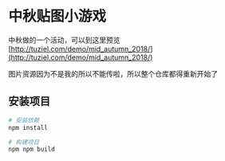 # 中秋贴图小游戏

中秋做的一个活动，可以到这里预览  
[http://tuziel.com/demo/mid_autumn_2018/](http://tuziel.com/demo/mid_autumn_2018/)

图片资源因为不是我的所以不能传啦，所以整个仓库都得重新开始了

## 安装项目

``` bash
# 安装依赖
npm install

# 构建项目
npm npm build
```
